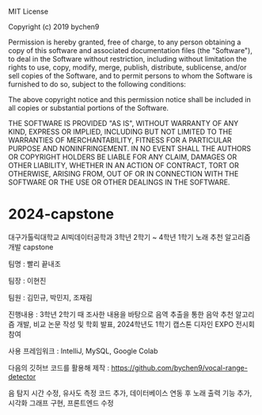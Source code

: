 MIT License

Copyright (c) 2019 bychen9

Permission is hereby granted, free of charge, to any person obtaining a copy of this software and associated documentation files (the "Software"), to deal in the Software without restriction, including without limitation the rights to use, copy, modify, merge, publish, distribute, sublicense, and/or sell copies of the Software, and to permit persons to whom the Software is furnished to do so, subject to the following conditions:

The above copyright notice and this permission notice shall be included in all copies or substantial portions of the Software.

THE SOFTWARE IS PROVIDED "AS IS", WITHOUT WARRANTY OF ANY KIND, EXPRESS OR IMPLIED, INCLUDING BUT NOT LIMITED TO THE WARRANTIES OF MERCHANTABILITY, FITNESS FOR A PARTICULAR PURPOSE AND NONINFRINGEMENT. IN NO EVENT SHALL THE AUTHORS OR COPYRIGHT HOLDERS BE LIABLE FOR ANY CLAIM, DAMAGES OR OTHER LIABILITY, WHETHER IN AN ACTION OF CONTRACT, TORT OR OTHERWISE, ARISING FROM, OUT OF OR IN CONNECTION WITH THE SOFTWARE OR THE USE OR OTHER DEALINGS IN THE SOFTWARE.


# 2024-capstone

대구가톨릭대학교 AI빅데이터공학과 3학년 2학기 ~ 4학년 1학기 노래 추천 알고리즘 개발 capstone

팀명 : 빨리 끝내조

팀장 : 이현진

팀원 : 김민규, 박민지, 조재림


진행내용 : 3학년 2학기 때 조사한 내용을 바탕으로 음역 추출을 통한 음악 추천 알고리즘 개발, 비교 논문 작성 및 학회 발표, 2024학년도 1학기 캡스톤 디자인 EXPO 전시회 참여


사용 프레임워크 : IntelliJ, MySQL, Google Colab



다음의 깃허브 코드를 활용해 제작 : 
https://github.com/bychen9/vocal-range-detector


음 탐지 시간 수정, 유사도 측정 코드 추가, 데이터베이스 연동 후 노래 출력 기능 추가, 시각화 그래프 구현, 프론트엔드 수정
